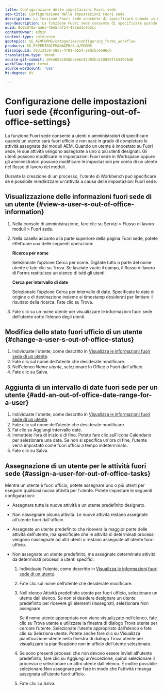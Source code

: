```yaml
---
title: Configurazione delle impostazioni Fuori sede
seo-title: Configurazione delle impostazioni Fuori sede
description: La funzione Fuori sede consente di specificare quando un utente sarà fuori ufficio e non sarà in grado di completare le attività assegnate dai moduli AEM.
seo-description: La funzione Fuori sede consente di specificare quando un utente sarà fuori ufficio e non sarà in grado di completare le attività assegnate dai moduli AEM.
uuid: 0d01df0a-aa6a-40e5-bf24-423ed1c932cc
contentOwner: admin
content-type: reference
geptopics: SG_AEMFORMS/categories/configuring_forms_workflow
products: SG_EXPERIENCEMANAGER/6.4/FORMS
discoiquuid: 30312159-58a5-4781-b554-29dcbce696cb
translation-type: tm+mt
source-git-commit: d04e08e105bba2e6c92d93bcb58839f1b5307bd8
workflow-type: tm+mt
source-wordcount: '691'
ht-degree: 0%

---
```



# Configurazione delle impostazioni fuori sede {#configuring-out-of-office-settings}

La funzione Fuori sede consente a utenti o amministratori di specificare quando un utente sarà fuori ufficio e non sarà in grado di completare le attività assegnate dai moduli AEM. Quando un utente è impostato su Fuori sede, le sue attività vengono assegnate a uno o più utenti designati. Gli utenti possono modificare le impostazioni Fuori sede in Workspace oppure gli amministratori possono modificare le impostazioni per conto di un utente nel flusso di lavoro dei moduli.

Durante la creazione di un processo, l&#39;utente di Workbench può specificare se è possibile reindirizzare un&#39;attività a causa delle impostazioni Fuori sede.

## Visualizzazione delle informazioni fuori sede di un utente {#view-a-user-s-out-of-office-information}

1. Nella console di amministrazione, fare clic su Servizi > Flusso di lavoro moduli > Fuori sede.
1. Nella casella accanto alla parte superiore della pagina Fuori sede, potete effettuare una delle seguenti operazioni:

   **Ricerca per nome**

   Selezionate l’opzione Cerca per nome. Digitate tutto o parte del nome utente e fate clic su Trova. Se lasciate vuoto il campo, il flusso di lavoro di Forms restituisce un elenco di tutti gli utenti

   **Cerca per intervallo di date**

   Selezionate l’opzione Cerca per intervallo di date. Specificate le date di origine e di destinazione insieme ai timestamp desiderati per limitare il risultato della ricerca. Fate clic su Trova.

1. Fate clic su un nome utente per visualizzare le informazioni fuori sede dell’utente sotto l’elenco degli utenti.

## Modifica dello stato fuori ufficio di un utente {#change-a-user-s-out-of-office-status}

1. Individuate l&#39;utente, come descritto in [Visualizza le informazioni fuori sede di un utente](configuring-out-office-settings.md#view-a-user-s-out-of-office-information).
1. Fate clic sul nome dell’utente che desiderate modificare.
1. Nell&#39;elenco *Nome utente*, selezionare In Office o Fuori dall&#39;ufficio.
1. Fate clic su Salva.

## Aggiunta di un intervallo di date fuori sede per un utente {#add-an-out-of-office-date-range-for-a-user}

1. Individuate l&#39;utente, come descritto in [Visualizza le informazioni fuori sede di un utente](configuring-out-office-settings.md#view-a-user-s-out-of-office-information).
1. Fate clic sul nome dell’utente che desiderate modificare.
1. Fai clic su Aggiungi intervallo date.
1. Immettete l’ora di inizio e di fine. Potete fare clic sull&#39;icona Calendario per selezionare una data. Se non si specifica un&#39;ora di fine, l&#39;utente verrà impostato come fuori ufficio a tempo indeterminato.
1. Fate clic su Salva.

## Assegnazione di un utente per le attività fuori sede {#assign-a-user-for-out-of-office-tasks}

Mentre un utente è fuori ufficio, potete assegnare uno o più utenti per eseguire qualsiasi nuova attività per l’utente. Potete impostare le seguenti configurazioni:

* Assegnare tutte le nuove attività a un utente predefinito designato.
* Non riassegnare alcuna attività. Le nuove attività restano assegnate all&#39;utente fuori dall&#39;ufficio.
* Assegnate un utente predefinito che riceverà la maggior parte delle attività dell&#39;utente, ma specificate che le attività di determinati processi vengono riassegnate ad altri utenti o restano assegnate all&#39;utente fuori ufficio.
* Non assegnate un utente predefinito, ma assegnate determinate attività da determinati processi a utenti specifici.

   1. Individuate l&#39;utente, come descritto in [Visualizza le informazioni fuori sede di un utente](configuring-out-office-settings.md#view-a-user-s-out-of-office-information).
   1. Fate clic sul nome dell’utente che desiderate modificare.
   1. Nell&#39;elenco Attività predefinite utente per fuori ufficio, selezionare un utente dall&#39;elenco. Se non si desidera designare un utente predefinito per ricevere gli elementi riassegnati, selezionare Non assegnare.

      Se il nome utente appropriato non viene visualizzato nell’elenco, fate clic su Trova utente e utilizzate la finestra di dialogo Trova utente per cercare l’utente. Selezionate l’utente appropriato dall’elenco e fate clic su Seleziona utente. Potete anche fare clic su Visualizza pianificazione utente nella finestra di dialogo Trova utente per visualizzare la pianificazione non in ufficio dell’utente selezionato.

   1. Se sono presenti processi che non devono essere inviati all&#39;utente predefinito, fare clic su Aggiungi un&#39;eccezione, quindi selezionare il processo e selezionare un altro utente dall&#39;elenco. È inoltre possibile selezionare Non assegnare per fare in modo che l&#39;attività rimanga assegnata all&#39;utente fuori ufficio.
   1. Fate clic su Salva.

